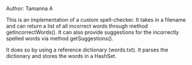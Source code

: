 Author: Tamanna A

This is an implementation of a custom spell-checker. 
It takes in a filename and can return a list of all incorrect words through method getIncorrectWords().
It can also provide suggestions for the incorrectly spelled words via method getSuggestions().

It does so by using a reference dictionary (words.txt).
It parses the dictionary and stores the words in a HashSet.
